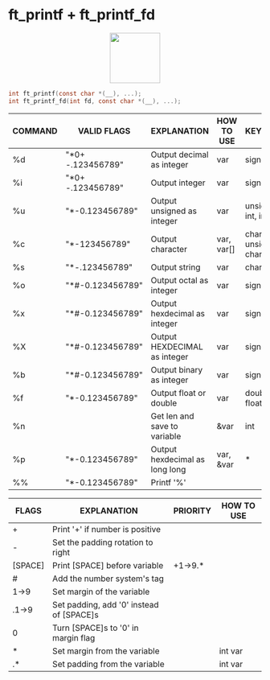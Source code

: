 # ft_printf + ft_printf_fd
<P ALIGN="CENTER"><IMG STYLE="WIDTH: 100PX; HEIGHT: 100PX;" SRC="https://cdn.discordapp.com/attachments/630843149778157623/1064886989964443731/125.png"></P>

```c
int ft_printf(const char *(__), ...);
int ft_printf_fd(int fd, const char *(__), ...);
```

| COMMAND | VALID FLAGS       | EXPLANATION                    | HOW TO USE | KEYWORDS               |
| ------- | ----------------- | ------------------------------ | ---------- | ---------------------- |
| %d      | "*0+ -.123456789" | Output decimal as integer      | var        | signed int             |
| %i      | "*0+ -.123456789" | Output integer                 | var        | signed int             |
| %u      | "*-0.123456789"   | Output unsigned as integer     | var        | unsigned int, int      |
| %c      | "*-123456789"     | Output character               | var, var[] | char, unsigned char    |
| %s      | "*-.123456789"    | Output string                  | var        | char*                  |
| %o      | "*#-0.123456789"  | Output octal as integer        | var        | signed int             |
| %x      | "*#-0.123456789"  | Output hexdecimal as integer   | var        | signed int             |
| %X      | "*#-0.123456789"  | Output HEXDECIMAL as integer   | var        | signed int             |
| %b      | "*#-0.123456789"  | Output binary as integer       | var        | signed int             |
| %f      | "*-0.123456789"   | Output float or double         | var        | double, float          |
| %n      |                   | Get len and save to variable   | &var       | int                    |
| %p      | "*-0.123456789"   | Output hexdecimal as long long | var, &var  | *                      |
| %%      | "*-0.123456789"   | Printf '%'                     |            |                        |

| FLAGS   | EXPLANATION                              | PRIORITY | HOW TO USE |
| ------- | ---------------------------------------- | -------- | ---------- |
| +       | Print '+' if number is positive          |          |            |
| -       | Set the padding rotation to right        |          |            |
| [SPACE] | Print [SPACE] before variable            | +1->9.*  |            |
| #       | Add the number system's tag              |          |            |
| 1->9    | Set margin of the variable               |          |            |
| .1->9   | Set padding, add '0' instead of [SPACE]s |          |            |
| 0       | Turn [SPACE]s to '0' in margin flag      |          |            |
| *       | Set margin from the variable             |          | int var    |
| .*      | Set padding from the variable            |          | int var    |

